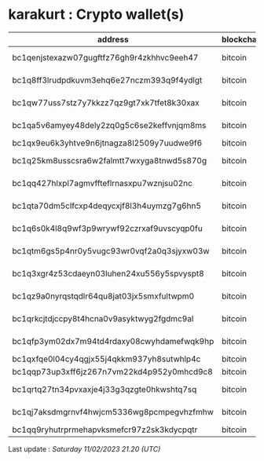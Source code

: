 # karakurt : Crypto wallet(s)

| address | blockchain | Balance |
|---|---|---|
| bc1qenjstexazw07gugftfz76gh9r4zkhhvc9eeh47 | bitcoin | $ 199421 |
| bc1q8ff3lrudpdkuvm3ehq6e27nczm393q9f4ydlgt | bitcoin | $ 147060 |
| bc1qw77uss7stz7y7kkzz7qz9gt7xk7tfet8k30xax | bitcoin | $ 443989 |
| bc1qa5v6amyey48dely2zq0g5c6se2keffvnjqm8ms | bitcoin | $ 396509 |
| bc1qx9eu6k3yhtve9n6jtnagza8l2509y7uudwe9f6 | bitcoin | $ 51947 |
| bc1q25km8usscsra6w2falmtt7wxyga8tnwd5s870g | bitcoin | $ 544073 |
| bc1qq427hlxpl7agmvffteflrnasxpu7wznjsu02nc | bitcoin | $ 214638 |
| bc1qta70dm5clfcxp4deqycxjf8l3h4uymzg7g6hn5 | bitcoin | $ 190394 |
| bc1q6s0k4l8q9wf3p9wrywf92czrxaf9uvscyqp0fu | bitcoin | $ 162927 |
| bc1qtm6gs5p4nr0y5vugc93wr0vqf2a0q3sjyxw03w | bitcoin | $ 1336074 |
| bc1q3xgr4z53cdaeyn03luhen24xu556y5spvyspt8 | bitcoin | $ 162963 |
| bc1qz9a0nyrqstqdlr64qu8jat03jx5smxfultwpm0 | bitcoin | $ 250032 |
| bc1qrkcjtdjccpy8t4hcna0v9asyktwyg2fgdmc9al | bitcoin | $ 193825 |
| bc1qfp3ym02dx7m94td4rdaxy08cwyhdamefwqk9hp | bitcoin | $ 249487 |
| bc1qxfqe0l04cy4qgjx55j4qkkm937yh8sutwhlp4c | bitcoin | $ 99407 |
| bc1qqp73up3xff6jz267n7vm22kd4p952y0mhcd9c8 | bitcoin | $ 36791 |
| bc1qrtq27tn34pvxaxje4j33g3qzgte0hkwshtq7sq | bitcoin | $ 133216 |
| bc1qj7aksdmgrnvf4hwjcm5336wg8pcmpegvhzfmhw | bitcoin | $ 137199 |
| bc1qq9ryhutrprmehapvksmefcr97z2sk3kdycpqtr | bitcoin | $ 82653 |

Last update : _Saturday 11/02/2023 21.20 (UTC)_

